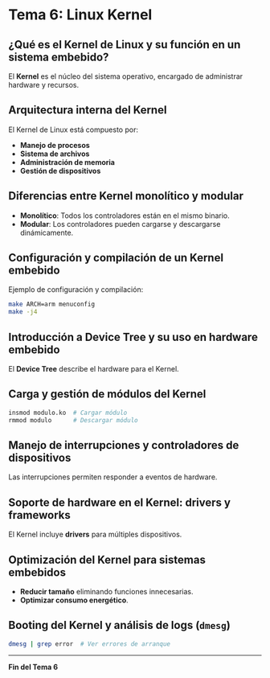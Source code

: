 # Tema 6: Linux Kernel

## ¿Qué es el Kernel de Linux y su función en un sistema embebido?
El **Kernel** es el núcleo del sistema operativo, encargado de administrar hardware y recursos.

## Arquitectura interna del Kernel
El Kernel de Linux está compuesto por:
- **Manejo de procesos**
- **Sistema de archivos**
- **Administración de memoria**
- **Gestión de dispositivos**

## Diferencias entre Kernel monolítico y modular
- **Monolítico**: Todos los controladores están en el mismo binario.
- **Modular**: Los controladores pueden cargarse y descargarse dinámicamente.

## Configuración y compilación de un Kernel embebido
Ejemplo de configuración y compilación:
```bash
make ARCH=arm menuconfig
make -j4
```

## Introducción a Device Tree y su uso en hardware embebido
El **Device Tree** describe el hardware para el Kernel.

## Carga y gestión de módulos del Kernel
```bash
insmod modulo.ko  # Cargar módulo
rmmod modulo      # Descargar módulo
```

## Manejo de interrupciones y controladores de dispositivos
Las interrupciones permiten responder a eventos de hardware.

## Soporte de hardware en el Kernel: drivers y frameworks
El Kernel incluye **drivers** para múltiples dispositivos.

## Optimización del Kernel para sistemas embebidos
- **Reducir tamaño** eliminando funciones innecesarias.
- **Optimizar consumo energético**.

## Booting del Kernel y análisis de logs (`dmesg`)
```bash
dmesg | grep error  # Ver errores de arranque
```

---
**Fin del Tema 6**
